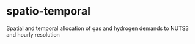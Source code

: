 # spatio-temporal
Spatial and temporal allocation of gas and hydrogen demands to NUTS3 and hourly resolution
